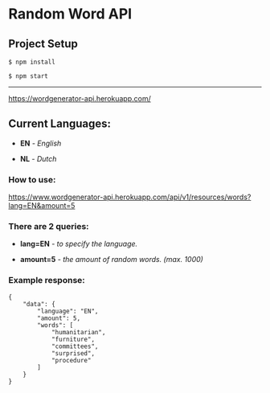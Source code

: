 # Random Word API
## Project Setup
`$ npm install`

`$ npm start`

***

https://wordgenerator-api.herokuapp.com/
## Current Languages:
- **EN** *- English*

- **NL** *- Dutch*

### How to use:
https://www.wordgenerator-api.herokuapp.com/api/v1/resources/words?lang=EN&amount=5

### There are 2 queries:

- **lang=EN** *- to specify the language.*

- **amount=5** *- the amount of random words. (max. 1000)*

### Example response:
```
{
    "data": {
        "language": "EN",
        "amount": 5,
        "words": [
            "humanitarian",
            "furniture",
            "committees",
            "surprised",
            "procedure"
        ]
    }
}
```
